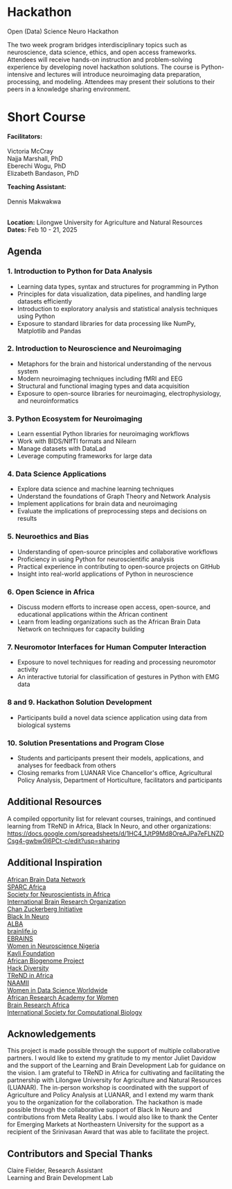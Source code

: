 # Hackathon
Open (Data) Science Neuro Hackathon

The two week program bridges interdisciplinary topics such as neuroscience, data science, ethics, and open access frameworks. Attendees will receive hands-on instruction and problem-solving experience by developing novel hackathon solutions. The course is Python-intensive and lectures will introduce neuroimaging data preparation, processing, and modeling. Attendees may present their solutions to their peers in a knowledge sharing environment.

# Short Course

**Facilitators:**
<br>
<br>Victoria McCray
<br>Najja Marshall, PhD
<br>Eberechi Wogu, PhD
<br>Elizabeth Bandason, PhD

**Teaching Assistant:**
<br>
<br>Dennis Makwakwa

<br>**Location:**
Lilongwe University for Agriculture and Natural Resources
<br>**Dates:**
Feb 10 - 21, 2025

## Agenda

### 1. Introduction to Python for Data Analysis
- Learning data types, syntax and structures for programming in Python
- Principles for data visualization, data pipelines, and handling large datasets efficiently
- Introduction to exploratory analysis and statistical analysis techniques using Python
- Exposure to standard libraries for data processing like NumPy, Matplotlib and Pandas

### 2. Introduction to Neuroscience and Neuroimaging
- Metaphors for the brain and historical understanding of the nervous system
- Modern neuroimaging techniques including fMRI and EEG
- Structural and functional imaging types and data acquisition
- Exposure to open-source libraries for neuroimaging, electrophysiology, and neuroinformatics

### 3. Python Ecosystem for Neuroimaging
- Learn essential Python libraries for neuroimaging workflows
- Work with BIDS/NIfTI formats and Nilearn
- Manage datasets with DataLad
- Leverage computing frameworks for large data

### 4. Data Science Applications
- Explore data science and machine learning techniques
- Understand the foundations of Graph Theory and Network Analysis
- Implement applications for brain data and neuroimaging
- Evaluate the implications of preprocessing steps and decisions on results

### 5. Neuroethics and Bias
- Understanding of open-source principles and collaborative workflows
- Proficiency in using Python for neuroscientific analysis
- Practical experience in contributing to open-source projects on GitHub
- Insight into real-world applications of Python in neuroscience

### 6. Open Science in Africa
- Discuss modern efforts to increase open access, open-source, and educational applications within the African continent
- Learn from leading organizations such as the African Brain Data Network on techniques for capacity building

### 7. Neuromotor Interfaces for Human Computer Interaction
- Exposure to novel techniques for reading and processing neuromotor activity
- An interactive tutorial for classification of gestures in Python with EMG data

### 8 and 9. Hackathon Solution Development
- Participants build a novel data science application using data from biological systems

### 10. Solution Presentations and Program Close
- Students and participants present their models, applications, and analyses for feedback from others
- Closing remarks from LUANAR Vice Chancellor's office, Agricultural Policy Analysis, Department of Horticulture, facilitators and participants

## Additional Resources

A compiled opportunity list for relevant courses, trainings, and continued learning from TReND in Africa, Black In Neuro, and other organizations: https://docs.google.com/spreadsheets/d/1HC4_1JtP9Md8OreAJPa7eFLNZDCsg4-gwbw0l6PCt-c/edit?usp=sharing

## Additional Inspiration

[African Brain Data Network](https://africanbraindatanetwork.com/)
<br>[SPARC Africa](https://sparcopen.org/people/sparc-africa/)
<br>[Society for Neuroscientists in Africa](https://sonafrica.org/)
<br>[International Brain Research Organization](https://ibro.org/)
<br>[Chan Zuckerberg Initiative](https://chanzuckerberg.com/eoss/)
<br>[Black In Neuro](https://blackinneuro.com/)
<br>[ALBA](https://www.alba.network/)
<br>[brainlife.io](https://brainlife.io/about/)
<br>[EBRAINS](https://www.ebrains.eu/)
<br>[Women in Neuroscience Nigeria](https://www.winng.org.ng/)
<br>[Kavli Foundation](https://www.kavlifoundation.org/)
<br>[African Biogenome Project](https://africanbiogenome.org/)
<br>[Hack Diversity](https://www.hackdiversity.com/)
<br>[TReND in Africa](https://trendinafrica.org/)
<br>[NAAMII](https://www.naamii.org.np/)
<br>[Women in Data Science Worldwide](https://www.widsworldwide.org/)
<br>[African Research Academy for Women](https://www.africanwomenresearchers.org/)
<br>[Brain Research Africa](https://brainafrica.org/)
<br>[International Society for Computational Biology](https://www.iscb.org/)

## Acknowledgements
This project is made possible through the support of multiple collaborative partners. I would like to extend my gratitude to my mentor Juliet Davidow and the support of the Learning and Brain Development Lab for guidance on the vision. I am grateful to TReND in Africa for cultivating and facilitating the partnership with Lilongwe University for Agriculture and Natural Resources (LUANAR). The in-person workshop is coordinated with the support of Agriculture and Policy Analysis at LUANAR, and I extend my warm thank you to the organization for the collaboration. The hackathon is made possible through the collaborative support of Black In Neuro and contributions from Meta Reality Labs. I would also like to thank the Center for Emerging Markets at Northeastern University for the support as a recipient of the Srinivasan Award that was able to facilitate the project.

## Contributors and Special Thanks
Claire Fielder, Research Assistant
<br>Learning and Brain Development Lab
